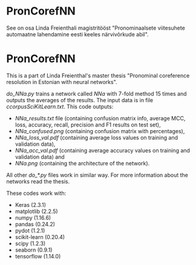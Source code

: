# PronCorefNN
See on osa Linda Freienthali magistritööst "Pronominaalsete viitesuhete automaatne lahendamine eesti keeles närvivõrkude abil".


# PronCorefNN
This is a part of Linda Freienthal's master thesis "Pronominal coreference resolution in Estonian with neural networks".

*do_NNa.py* trains a network called *NNa* with 7-fold method 15 times and outputs the averages of the results. The input data is in file *ccorpusSciKitLearn.txt*. This code outputs:

- *NNa_results.txt* file (containing confusion matrix info, average MCC, loss, accuracy, recall, precision and F1 results on test set), 
- *NNa_confused.png* (containing confusion matrix with percentages), 
- *NNa_loss_val.pdf* (containing average loss values on training and validation data), 
- *NNa_acc_val.pdf* (containing average accuracy values on training and validation data) and 
- *NNa.png* (containing the architecture of the network). 

All other *do_\*.py* files work in similar way. For more information about the networks read the thesis.

These codes work with:

- Keras (2.3.1)
- matplotlib (2.2.5)
- numpy (1.16.6)
- pandas (0.24.2)
- pydot (1.2.1)
- scikit-learn (0.20.4)
- scipy (1.2.3)
- seaborn (0.9.1)
- tensorflow (1.14.0)
